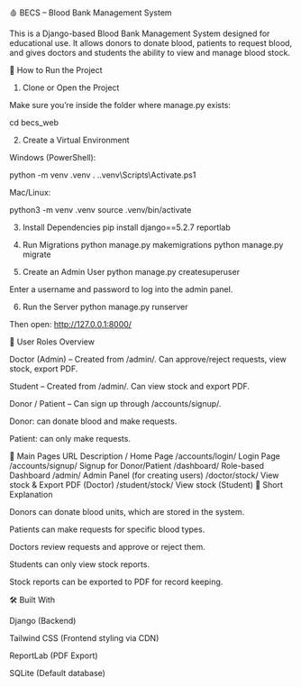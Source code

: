 🩸 BECS – Blood Bank Management System

This is a Django-based Blood Bank Management System designed for educational use.
It allows donors to donate blood, patients to request blood, and gives doctors and students the ability to view and manage blood stock.

🚀 How to Run the Project
1. Clone or Open the Project

Make sure you’re inside the folder where manage.py exists:

cd becs_web

2. Create a Virtual Environment

Windows (PowerShell):

python -m venv .venv
. .\.venv\Scripts\Activate.ps1


Mac/Linux:

python3 -m venv .venv
source .venv/bin/activate

3. Install Dependencies
pip install django==5.2.7 reportlab

4. Run Migrations
python manage.py makemigrations
python manage.py migrate

5. Create an Admin User
python manage.py createsuperuser


Enter a username and password to log into the admin panel.

6. Run the Server
python manage.py runserver


Then open: http://127.0.0.1:8000/

👤 User Roles Overview

Doctor (Admin) – Created from /admin/. Can approve/reject requests, view stock, export PDF.

Student – Created from /admin/. Can view stock and export PDF.

Donor / Patient – Can sign up through /accounts/signup/.

Donor: can donate blood and make requests.

Patient: can only make requests.

🧭 Main Pages
URL	Description
/	Home Page
/accounts/login/	Login Page
/accounts/signup/	Signup for Donor/Patient
/dashboard/	Role-based Dashboard
/admin/	Admin Panel (for creating users)
/doctor/stock/	View stock & Export PDF (Doctor)
/student/stock/	View stock (Student)
📝 Short Explanation

Donors can donate blood units, which are stored in the system.

Patients can make requests for specific blood types.

Doctors review requests and approve or reject them.

Students can only view stock reports.

Stock reports can be exported to PDF for record keeping.

🛠️ Built With

Django
 (Backend)

Tailwind CSS
 (Frontend styling via CDN)

ReportLab
 (PDF Export)

SQLite (Default database)
